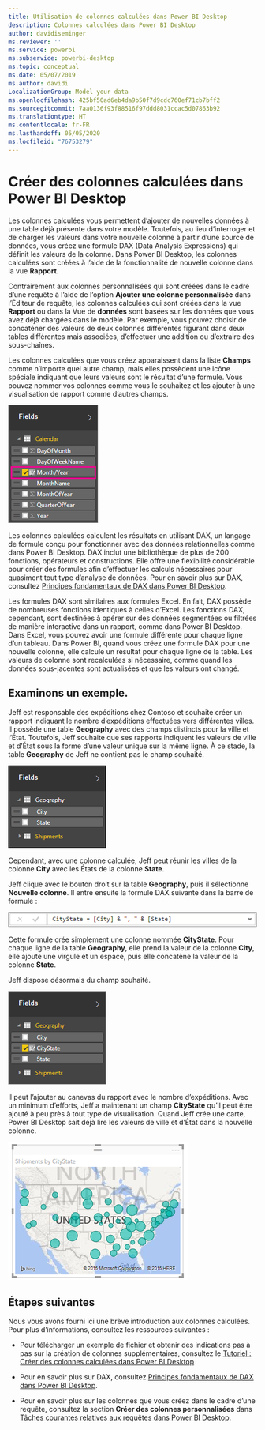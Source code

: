 ```yaml
---
title: Utilisation de colonnes calculées dans Power BI Desktop
description: Colonnes calculées dans Power BI Desktop
author: davidiseminger
ms.reviewer: ''
ms.service: powerbi
ms.subservice: powerbi-desktop
ms.topic: conceptual
ms.date: 05/07/2019
ms.author: davidi
LocalizationGroup: Model your data
ms.openlocfilehash: 425bf50ad6eb4da9b50f7d9cdc760ef71cb7bff2
ms.sourcegitcommit: 7aa0136f93f88516f97ddd8031ccac5d07863b92
ms.translationtype: HT
ms.contentlocale: fr-FR
ms.lasthandoff: 05/05/2020
ms.locfileid: "76753279"
---
```

# <a name="create-calculated-columns-in-power-bi-desktop"></a>Créer des colonnes calculées dans Power BI Desktop
Les colonnes calculées vous permettent d’ajouter de nouvelles données à une table déjà présente dans votre modèle. Toutefois, au lieu d’interroger et de charger les valeurs dans votre nouvelle colonne à partir d’une source de données, vous créez une formule DAX (Data Analysis Expressions) qui définit les valeurs de la colonne. Dans Power BI Desktop, les colonnes calculées sont créées à l’aide de la fonctionnalité de nouvelle colonne dans la vue **Rapport**.

Contrairement aux colonnes personnalisées qui sont créées dans le cadre d’une requête à l’aide de l’option **Ajouter une colonne personnalisée** dans l’Éditeur de requête, les colonnes calculées qui sont créées dans la vue **Rapport** ou dans la Vue de **données** sont basées sur les données que vous avez déjà chargées dans le modèle. Par exemple, vous pouvez choisir de concaténer des valeurs de deux colonnes différentes figurant dans deux tables différentes mais associées, d’effectuer une addition ou d’extraire des sous-chaînes.

Les colonnes calculées que vous créez apparaissent dans la liste **Champs** comme n’importe quel autre champ, mais elles possèdent une icône spéciale indiquant que leurs valeurs sont le résultat d’une formule. Vous pouvez nommer vos colonnes comme vous le souhaitez et les ajouter à une visualisation de rapport comme d’autres champs.

![](media/desktop-calculated-columns/calccolinpbid_fields.png)

Les colonnes calculées calculent les résultats en utilisant DAX, un langage de formule conçu pour fonctionner avec des données relationnelles comme dans Power BI Desktop. DAX inclut une bibliothèque de plus de 200 fonctions, opérateurs et constructions. Elle offre une flexibilité considérable pour créer des formules afin d’effectuer les calculs nécessaires pour quasiment tout type d’analyse de données. Pour en savoir plus sur DAX, consultez [Principes fondamentaux de DAX dans Power BI Desktop](desktop-quickstart-learn-dax-basics.md).

Les formules DAX sont similaires aux formules Excel. En fait, DAX possède de nombreuses fonctions identiques à celles d’Excel. Les fonctions DAX, cependant, sont destinées à opérer sur des données segmentées ou filtrées de manière interactive dans un rapport, comme dans Power BI Desktop. Dans Excel, vous pouvez avoir une formule différente pour chaque ligne d’un tableau. Dans Power BI, quand vous créez une formule DAX pour une nouvelle colonne, elle calcule un résultat pour chaque ligne de la table. Les valeurs de colonne sont recalculées si nécessaire, comme quand les données sous-jacentes sont actualisées et que les valeurs ont changé.

## <a name="lets-look-at-an-example"></a>Examinons un exemple.
Jeff est responsable des expéditions chez Contoso et souhaite créer un rapport indiquant le nombre d’expéditions effectuées vers différentes villes. Il possède une table **Geography** avec des champs distincts pour la ville et l’État. Toutefois, Jeff souhaite que ses rapports indiquent les valeurs de ville et d’État sous la forme d’une valeur unique sur la même ligne. À ce stade, la table **Geography** de Jeff ne contient pas le champ souhaité.

![](media/desktop-calculated-columns/calccolinpbid_cityandstatefields.png)

Cependant, avec une colonne calculée, Jeff peut réunir les villes de la colonne **City** avec les États de la colonne **State**.

Jeff clique avec le bouton droit sur la table **Geography**, puis il sélectionne **Nouvelle colonne**. Il entre ensuite la formule DAX suivante dans la barre de formule :

![](media/desktop-calculated-columns/calccolinpbid_formula.png)

Cette formule crée simplement une colonne nommée **CityState**. Pour chaque ligne de la table **Geography**, elle prend la valeur de la colonne **City**, elle ajoute une virgule et un espace, puis elle concatène la valeur de la colonne **State**.

Jeff dispose désormais du champ souhaité.

![](media/desktop-calculated-columns/calccolinpbid_citystatefield.png)

Il peut l’ajouter au canevas du rapport avec le nombre d’expéditions. Avec un minimum d’efforts, Jeff a maintenant un champ **CityState** qu’il peut être ajouté à peu près à tout type de visualisation. Quand Jeff crée une carte, Power BI Desktop sait déjà lire les valeurs de ville et d’État dans la nouvelle colonne.

![](media/desktop-calculated-columns/calccolinpbid_citystatemap.png)

## <a name="next-steps"></a>Étapes suivantes
Nous vous avons fourni ici une brève introduction aux colonnes calculées. Pour plus d’informations, consultez les ressources suivantes :

* Pour télécharger un exemple de fichier et obtenir des indications pas à pas sur la création de colonnes supplémentaires, consultez le [Tutoriel : Créer des colonnes calculées dans Power BI Desktop](desktop-tutorial-create-calculated-columns.md)

* Pour en savoir plus sur DAX, consultez [Principes fondamentaux de DAX dans Power BI Desktop](desktop-quickstart-learn-dax-basics.md).

* Pour en savoir plus sur les colonnes que vous créez dans le cadre d’une requête, consultez la section **Créer des colonnes personnalisées** dans [Tâches courantes relatives aux requêtes dans Power BI Desktop](desktop-common-query-tasks.md).  


